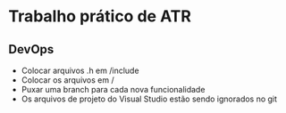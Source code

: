 # Trabalho prático de ATR

## DevOps
- Colocar arquivos .h em /include
- Colocar os arquivos em /
- Puxar uma branch para cada nova funcionalidade
- Os arquivos de projeto do Visual Studio estão sendo ignorados no git